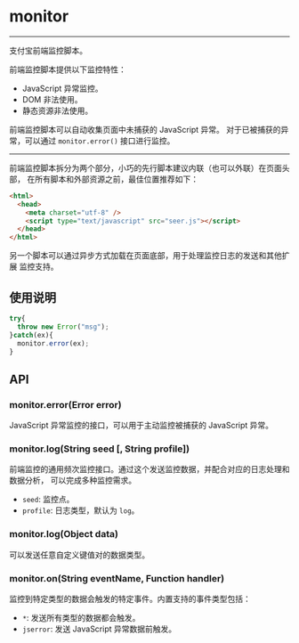 # monitor

---

支付宝前端监控脚本。

前端监控脚本提供以下监控特性：

* JavaScript 异常监控。
* DOM 非法使用。
* 静态资源非法使用。


前端监控脚本可以自动收集页面中未捕获的 JavaScript 异常。
对于已被捕获的异常，可以通过 `monitor.error()` 接口进行监控。

---

前端监控脚本拆分为两个部分，小巧的先行脚本建议内联（也可以外联）在页面头部，
在所有脚本和外部资源之前，最佳位置推荐如下：

```html
<html>
  <head>
    <meta charset="utf-8" />
    <script type="text/javascript" src="seer.js"></script>
  </head>
</html>
```

另一个脚本可以通过异步方式加载在页面底部，用于处理监控日志的发送和其他扩展
监控支持。

## 使用说明

```javascript
try{
  throw new Error("msg");
}catch(ex){
  monitor.error(ex);
}
```


## API

### monitor.error(Error error)

JavaScript 异常监控的接口，可以用于主动监控被捕获的 JavaScript 异常。

### monitor.log(String seed [, String profile])

前端监控的通用频次监控接口。通过这个发送监控数据，并配合对应的日志处理和数据分析，
可以完成多种监控需求。

* `seed`: 监控点。
* `profile`: 日志类型，默认为 `log`。

### monitor.log(Object data)

可以发送任意自定义键值对的数据类型。

### monitor.on(String eventName, Function handler)

监控到特定类型的数据会触发的特定事件。内置支持的事件类型包括：

* `*`: 发送所有类型的数据都会触发。
* `jserror`: 发送 JavaScript 异常数据前触发。
